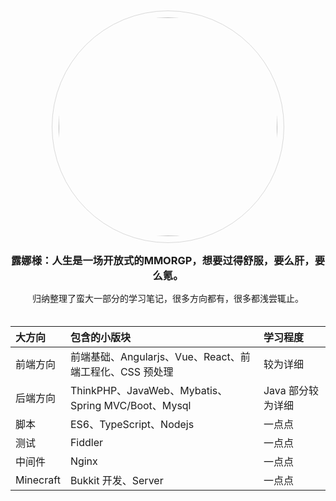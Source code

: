 <style>
.head-img{
	display:block;
	margin:10px auto;
	width:350px;
	border-radius:3000px;
    	padding: 10px;
    	border: 1px solid #d9d9d9;
}
.head-msg{
	margin:15px 0;
	text-align:center;
}
.head-desc{
  margin-bottom:35px;
}
</style>

<img src="./img/luna.png" class="head-img">

<!-- <p class="head-msg">露娜様：好好学习，天天向上</p> -->
<h3 class="head-msg">露娜様：人生是一场开放式的MMORGP，想要过得舒服，要么肝，要么氪。</h3>
<p class="head-msg head-desc">归纳整理了蛮大一部分的学习笔记，很多方向都有，很多都浅尝辄止。</p>

| 大方向    | 包含的小版块                                            | 学习程度          |
| :-------- | :------------------------------------------------------ | :---------------- |
| 前端方向  | 前端基础、Angularjs、Vue、React、前端工程化、CSS 预处理 | 较为详细          |
| 后端方向  | ThinkPHP、JavaWeb、Mybatis、Spring MVC/Boot、Mysql      | Java 部分较为详细 |
| 脚本      | ES6、TypeScript、Nodejs                                 | 一点点            |
| 测试      | Fiddler                                                 | 一点点            |
| 中间件    | Nginx                                                   | 一点点            |
| Minecraft | Bukkit 开发、Server                                     | 一点点            |
